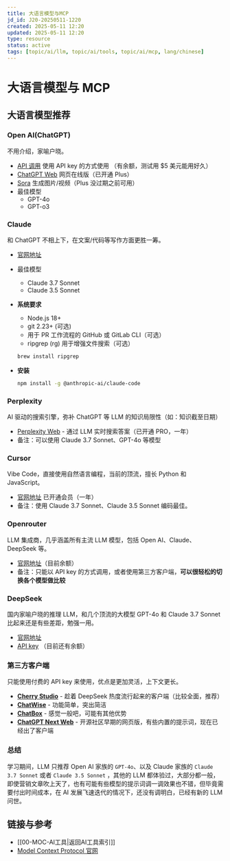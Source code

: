 ```yaml
---
title: 大语言模型与MCP
jd_id: J20-20250511-1220
created: 2025-05-11 12:20
updated: 2025-05-11 12:20
type: resource
status: active
tags: [topic/ai/llm, topic/ai/tools, topic/ai/mcp, lang/chinese]
---
```


# 大语言模型与 MCP

## 大语言模型推荐

### Open AI(ChatGPT)

不用介绍，家喻户晓。

- [API 调用](https://platform.openai.com/login) 使用 API key 的方式使用 （有余额，测试用 $5 美元能用好久）
- [ChatGPT Web](https://chatgpt.com/) 网页在线版（已开通 Plus）
- [Sora](https://sora.com/explore) 生成图片/视频（Plus 没过期之前可用）
- 最佳模型
  - GPT-4o
  - GPT-o3

### Claude

和 ChatGPT 不相上下，在文案/代码等写作方面更胜一筹。

- [官网地址](https://claude.ai/)
- 最佳模型
  - Claude 3.7 Sonnet
  - Claude 3.5 Sonnet
- **系统要求**

  - Node.js 18+
  - git 2.23+ (可选)
  - 用于 PR 工作流程的 GitHub 或 GitLab CLI（可选）
  - ripgrep (rg) 用于增强文件搜索（可选）

  ```bash
  brew install ripgrep
  ```

- **安装**
  ```bash
  npm install -g @anthropic-ai/claude-code
  ```

### Perplexity

AI 驱动的搜索引擎，弥补 ChatGPT 等 LLM 的知识局限性（如：知识截至日期）

- [Perplexity Web](https://www.perplexity.ai/) - 通过 LLM 实时搜索答案（已开通 PRO，一年）
- 备注：可以使用 Claude 3.7 Sonnet、GPT-4o 等模型

### Cursor

Vibe Code，直接使用自然语言编程，当前的顶流，擅长 Python 和 JavaScript。

- [官网地址](https://www.cursor.com/cn) 已开通会员（一年）
- 备注：使用 Claude 3.7 Sonnet、Claude 3.5 Sonnet 编码最佳。

### Openrouter

LLM 集成商，几乎涵盖所有主流 LLM 模型，包括 Open AI、Claude、DeepSeek 等。

- [官网地址](https://openrouter.ai/)（目前余额）
- 备注：只能以 API key 的方式调用，或者使用第三方客户端，**可以很轻松的切换各个模型做比较**

### DeepSeek

国内家喻户晓的推理 LLM，和几个顶流的大模型 GPT-4o 和 Claude 3.7 Sonnet 比起来还是有些差距，勉强一用。

- [官网地址](https://www.deepseek.com/)
- [API key](https://platform.deepseek.com/api_keys) （目前还有余额）

### 第三方客户端

只能使用付费的 API key 来使用，优点是更加灵活，上下文更长。

- [**Cherry Studio**](https://github.com/CherryHQ/cherry-studio) - 趁着 DeepSeek 热度流行起来的客户端（比较全面，推荐）
- [**ChatWise**](https://chatwise.ai) - 功能简单，突出简洁
- [**ChatBox**](https://github.com/Bin-Huang/chatbox) - 感觉一般吧，可能有其他优势
- [**ChatGPT Next Web**](https://github.com/ChatGPTNextWeb/NextChat) - 开源社区早期的网页版，有些内置的提示词，现在已经出了客户端

### 总结

学习期间，LLM 只推荐 Open AI 家族的 `GPT-4o`、以及 Claude 家族的 `Claude 3.7 Sonnet` 或者 `Claude 3.5 Sonnet` ，其他的 LLM 都体验过，大部分都一般，即使营销文章吹上天了，也有可能有些模型的提示词调一调效果也不错，但毕竟需要付出时间成本，在 AI 发展飞速迭代的情况下，还没有调明白，已经有新的 LLM 问世。

## 链接与参考

- [[00-MOC-AI工具|返回AI工具索引]]
- [Model Context Protocol 官网](https://modelcontextprotocol.io)
